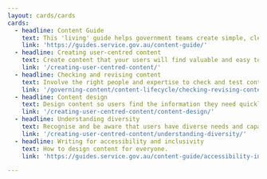```yaml
---
layout: cards/cards
cards:
  - headline: Content Guide
    text: This 'living' guide helps government teams create simple, clear and accessible digital content.
    link: 'https://guides.service.gov.au/content-guide/'
  - headline: Creating user-centred content
    text: Create content that your users will find valuable and easy to use.
    link: '/creating-user-centred-content/'
  - headline: Checking and revising content
    text: Involve the right people and expertise to check and test content quality before revising and final sign off.
    link: '/governing-content/content-lifecycle/checking-revising-content/'
  - headline: Content design
    text: Design content so users find the information they need quickly and easily.
    link: '/creating-user-centred-content/content-design/'
  - headline: Understanding diversity
    text: Recognise and be aware that users have diverse needs and capabilities.
    link: '/creating-user-centred-content/understanding-diversity/'
  - headline: Writing for accessibility and inclusivity
    text: How to design content for everyone.
    link: 'https://guides.service.gov.au/content-guide/accessibility-inclusivity/'

---
```

